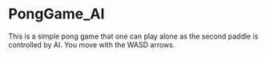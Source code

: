 # PongGame_AI

This is a simple pong game that one can play alone as the second paddle is controlled by AI. You move with the WASD arrows.
